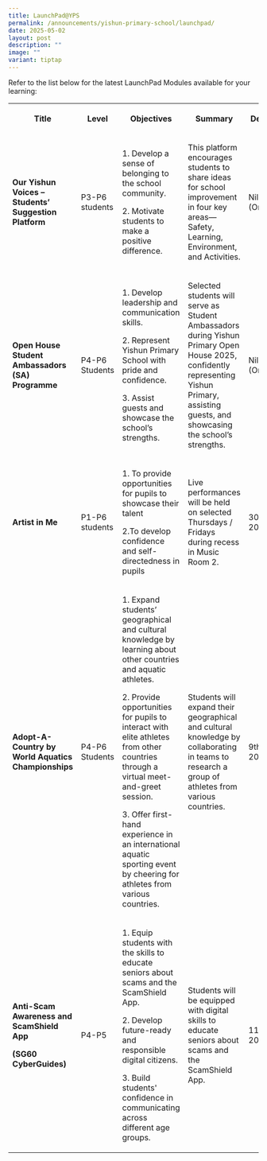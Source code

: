 ```yaml
---
title: LaunchPad@YPS
permalink: /announcements/yishun-primary-school/launchpad/
date: 2025-05-02
layout: post
description: ""
image: ""
variant: tiptap
---
```

<p>Refer to the list below for the latest LaunchPad Modules available for
your learning:</p>
<table style="minWidth: 125px">
<colgroup>
<col>
<col>
<col>
<col>
<col>
</colgroup>
<tbody>
<tr>
<th rowspan="1" colspan="1">
<p>Title</p>
</th>
<th rowspan="1" colspan="1">
<p>Level</p>
</th>
<th rowspan="1" colspan="1">
<p>Objectives</p>
</th>
<th rowspan="1" colspan="1">
<p>Summary</p>
</th>
<th rowspan="1" colspan="1">
<p>Deadline</p>
</th>
</tr>
<tr>
<td rowspan="1" colspan="1">
<p><strong>Our Yishun Voices – Students’ Suggestion Platform</strong>
</p>
</td>
<td rowspan="1" colspan="1">
<p>P3-P6 students</p>
</td>
<td rowspan="1" colspan="1">
<p>1. Develop a sense of belonging to the school community.</p>
<p>2. Motivate students to make a positive difference.</p>
</td>
<td rowspan="1" colspan="1">
<p>This platform encourages students to share ideas for school improvement
in four key areas—Safety, Learning, Environment, and Activities.</p>
</td>
<td rowspan="1" colspan="1">
<p>Nil (Ongoing)</p>
</td>
</tr>
<tr>
<td rowspan="1" colspan="1">
<p><strong>Open House Student Ambassadors (SA) Programme</strong>
</p>
</td>
<td rowspan="1" colspan="1">
<p>P4-P6 Students</p>
</td>
<td rowspan="1" colspan="1">
<p>1. Develop leadership and communication skills.</p>
<p>2. Represent Yishun Primary School with pride and confidence.</p>
<p>3. Assist guests and showcase the school’s strengths.</p>
</td>
<td rowspan="1" colspan="1">
<p>Selected students will serve as Student Ambassadors during Yishun Primary
Open House 2025, confidently representing Yishun Primary, assisting guests,
and showcasing the school’s strengths.</p>
</td>
<td rowspan="1" colspan="1">
<p>Nil (Ongoing)</p>
</td>
</tr>
<tr>
<td rowspan="1" colspan="1">
<p><strong>Artist in Me</strong>
</p>
</td>
<td rowspan="1" colspan="1">
<p>P1-P6 students</p>
</td>
<td rowspan="1" colspan="1">
<p>1. To provide opportunities for pupils to showcase their talent</p>
<p>2.To develop confidence and self-directedness in pupils</p>
</td>
<td rowspan="1" colspan="1">
<p>Live performances will be held on selected Thursdays / Fridays during
recess in Music Room 2.</p>
</td>
<td rowspan="1" colspan="1">
<p>30th May 2025</p>
</td>
</tr>
<tr>
<td rowspan="1" colspan="1">
<p><strong>Adopt-A-Country by World Aquatics Championships</strong>
</p>
</td>
<td rowspan="1" colspan="1">
<p>P4-P6 Students</p>
</td>
<td rowspan="1" colspan="1">
<p>1. Expand students’ geographical and cultural knowledge by learning about
other countries and aquatic athletes.</p>
<p>2. Provide opportunities for pupils to interact with elite athletes from
other countries through a virtual meet-and-greet session.</p>
<p>3. Offer first-hand experience in an international aquatic sporting event
by cheering for athletes from various countries.</p>
</td>
<td rowspan="1" colspan="1">
<p>Students will expand their geographical and cultural knowledge by collaborating
in teams to research a group of athletes from various countries.</p>
</td>
<td rowspan="1" colspan="1">
<p>9th April 2025</p>
</td>
</tr>
<tr>
<td rowspan="1" colspan="1">
<p><strong>Anti-Scam Awareness and ScamShield App</strong>
</p>
<p><strong>(SG60 CyberGuides)</strong>
</p>
</td>
<td rowspan="1" colspan="1">
<p>P4-P5</p>
</td>
<td rowspan="1" colspan="1">
<p>1. Equip students with the skills to educate seniors about scams and the
ScamShield App.</p>
<p>2. Develop future-ready and responsible digital citizens.</p>
<p>3. Build students' confidence in communicating across different age groups.</p>
</td>
<td rowspan="1" colspan="1">
<p>Students will be equipped with digital skills to educate seniors about
scams and the ScamShield App.</p>
</td>
<td rowspan="1" colspan="1">
<p>11th April 2025</p>
</td>
</tr>
</tbody>
</table>
<p></p>
